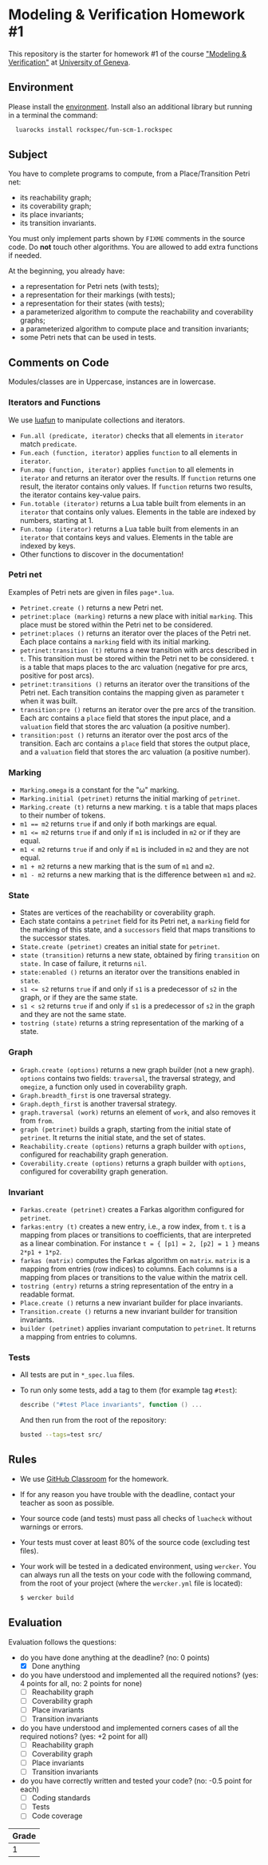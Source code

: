 # Modeling & Verification Homework #1

This repository is the starter for homework #1 of the course
["Modeling & Verification"](https://moodle.unige.ch/course/view.php?id=183)
at [University of Geneva](http://www.unige.ch).

## Environment

Please install the [environment](https://github.com/cui-unige/modeling-verification).
Install also an additional library but running in a terminal the command:

```sh
  luarocks install rockspec/fun-scm-1.rockspec
```

## Subject

You have to complete programs to compute, from a Place/Transition Petri net:
* its reachability graph;
* its coverability graph;
* its place invariants;
* its transition invariants.

You must only implement parts shown by `FIXME` comments in the source code.
Do **not** touch other algorithms.
You are allowed to add extra functions if needed.

At the beginning, you already have:
* a representation for Petri nets (with tests);
* a representation for their markings (with tests);
* a representation for their states (with tests);
* a parameterized algorithm to compute the reachability and coverability graphs;
* a parameterized algorithm to compute place and transition invariants;
* some Petri nets that can be used in tests.

## Comments on Code

Modules/classes are in Uppercase, instances are in lowercase.

### Iterators and Functions

We use [luafun](https://github.com/rtsisyk/luafun) to manipulate collections
and iterators.

* `Fun.all (predicate, iterator)` checks that all elements in `iterator`
  match `predicate`.
* `Fun.each (function, iterator)` applies `function` to all elements in
  `iterator`.
* `Fun.map (function, iterator)` applies `function` to all elements in
  `iterator` and returns an iterator over the results.
  If `function` returns one result, the iterator contains only values.
  If `function` returns two results, the iterator contains key-value pairs.
* `Fun.totable (iterator)` returns a Lua table built from elements in an
  `iterator` that contains only values.
  Elements in the table are indexed by numbers, starting at 1.
* `Fun.tomap (iterator)` returns a Lua table built from elements in an
  `iterator` that contains keys and values.
  Elements in the table are indexed by keys.
* Other functions to discover in the documentation!

### Petri net

Examples of Petri nets are given in files `page*.lua`.

* `Petrinet.create ()` returns a new Petri net.
* `petrinet:place (marking)` returns a new place with initial `marking`.
  This place must be stored within the Petri net to be considered.
* `petrinet:places ()` returns an iterator over the places of the Petri net.
  Each place contains a `marking` field with its initial marking.
* `petrinet:transition (t)` returns a new transition with arcs described in `t`.
  This transition must be stored within the Petri net to be considered.
  `t` is a table that maps places to the arc valuation (negative for pre arcs,
  positive for post arcs).
* `petrinet:transitions ()` returns an iterator over the transitions of the
  Petri net.
  Each transition contains the mapping given as parameter `t` when it was built.
* `transition:pre ()` returns an iterator over the pre arcs of the transition.
  Each arc contains a `place` field that stores the input place,
  and a `valuation` field that stores the arc valuation (a positive number).
* `transition:post ()` returns an iterator over the post arcs of the transition.
  Each arc contains a `place` field that stores the output place,
  and a `valuation` field that stores the arc valuation (a positive number).

### Marking

* `Marking.omega` is a constant for the "ω" marking.
* `Marking.initial (petrinet)` returns the initial marking of `petrinet`.
* `Marking.create (t)` returns a new marking.
  `t` is a table that maps places to their number of tokens.
* `m1 == m2` returns `true` if and only if both markings are equal.
* `m1 <= m2` returns `true` if and only if `m1` is included in `m2`
  or if they are equal.
* `m1 < m2` returns `true` if and only if `m1` is included in `m2`
  and they are not equal.
* `m1 + m2` returns a new marking that is the sum of `m1` and `m2`.
* `m1 - m2` returns a new marking that is the difference between `m1` and `m2`.

### State

* States are vertices of the reachability or coverability graph.
* Each state contains a `petrinet` field for its Petri net,
  a `marking` field for the marking of this state,
  and a `successors` field that maps transitions to the successor states.
* `State.create (petrinet)` creates an initial state for `petrinet`.
* `state (transition)` returns a new state, obtained by firing `transition`
  on `state.`
  In case of failure, it returns `nil`.
* `state:enabled ()` returns an iterator over the transitions enabled in
  `state`.
* `s1 <= s2` returns `true` if and only if `s1` is a predecessor of `s2`
  in the graph, or if they are the same state.
* `s1 < s2` returns `true` if and only if `s1` is a predecessor of `s2`
  in the graph and they are not the same state.
* `tostring (state)` returns a string representation of the marking of a state.

### Graph

* `Graph.create (options)` returns a new graph builder (not a new graph).
  `options` contains two fields: `traversal`, the traversal strategy,
  and `omegize`, a function only used in coverability graph.
* `Graph.breadth_first` is one traversal strategy.
* `Graph.depth_first` is another traversal strategy.
* `graph.traversal (work)` returns an element of `work`,
  and also removes it from `from`.
* `graph (petrinet)` builds a graph, starting from the initial state of
  `petrinet`.
  It returns the initial state, and the set of states.
* `Reachability.create (options)` returns a graph builder with `options`,
  configured for reachability graph generation.
* `Coverability.create (options)` returns a graph builder with `options`,
  configured for coverability graph generation.

### Invariant

* `Farkas.create (petrinet)` creates a Farkas algorithm configured for
  `petrinet`.
* `farkas:entry (t)` creates a new entry, i.e., a row index, from `t`.
  `t` is a mapping from places or transitions to coefficients,
  that are interpreted as a linear combination.
  For instance `t = { [p1] = 2, [p2] = 1 }` means `2*p1 + 1*p2`.
* `farkas (matrix)` computes the Farkas algorithm on `matrix`.
  `matrix` is a mapping from entries (row indices) to columns.
  Each columns is a mapping from places or transitions to the value within
  the matrix cell.
* `tostring (entry)` returns a string representation of the entry
  in a readable format.
* `Place.create ()` returns a new invariant builder for place invariants.
* `Transition.create ()` returns a new invariant builder for transition
  invariants.
* `builder (petrinet)` applies invariant computation to `petrinet`.
  It returns a mapping from entries to columns.

### Tests

* All tests are put in `*_spec.lua` files.
* To run only some tests, add a tag to them (for example tag `#test`):

  ```lua
  describe ("#test Place invariants", function () ...
  ```
  And then run from the root of the repository:

  ```sh
  busted --tags=test src/
  ```

## Rules

* We use [GitHub Classroom](https://classroom.github.com) for the homework.
* If for any reason you have trouble with the deadline,
  contact your teacher as soon as possible.
* Your source code (and tests) must pass all checks of `luacheck`
  without warnings or errors.
* Your tests must cover at least 80% of the source code (excluding test files).
* Your work will be tested in a dedicated environment, using `wercker`.
  You can always run all the tests on your code with the following command,
  from the root of your project (where the `wercker.yml` file is located):

  ```sh
  $ wercker build
  ```

## Evaluation

Evaluation follows the questions:
* do you have done anything at the deadline?
  (no: 0 points)
  * [x] Done anything
* do you have understood and implemented all the required notions?
  (yes: 4 points for all, no: 2 points for none)
  * [ ] Reachability graph
  * [ ] Coverability graph
  * [ ] Place invariants
  * [ ] Transition invariants
* do you have understood and implemented corners cases of all the required
  notions?
  (yes: +2 point for all)
  * [ ] Reachability graph
  * [ ] Coverability graph
  * [ ] Place invariants
  * [ ] Transition invariants
* do you have correctly written and tested your code?
  (no: -0.5 point for each)
  * [ ] Coding standards
  * [ ] Tests
  * [ ] Code coverage

| Grade |
| ----- |
|   1   |
